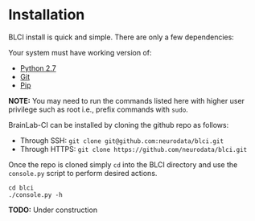 # Installation

BLCI install is quick and simple. There are only a few dependencies:

Your system must have working version of:
- [Python 2.7](https://www.python.org/downloads/)
- [Git](https://desktop.github.com/)
- [Pip](#TODO)

**NOTE:** You may need to run the commands listed here with
higher user privilege such as root i.e., prefix commands with `sudo`.




BrainLab-CI can be installed by cloning the github repo as follows:
- Through SSH: `git clone git@github.com:neurodata/blci.git`
- Through HTTPS: `git clone https://github.com/neurodata/blci.git`

Once the repo is cloned simply `cd` into the BLCI directory and use the
`console.py` script to perform desired actions.

```
cd blci
./console.py -h
```

**TODO:** Under construction
